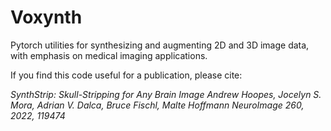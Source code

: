 # Voxynth

Pytorch utilities for synthesizing and augmenting 2D and 3D image data, with emphasis on medical imaging applications.

If you find this code useful for a publication, please cite:

*SynthStrip: Skull-Stripping for Any Brain Image*
*Andrew Hoopes, Jocelyn S. Mora, Adrian V. Dalca, Bruce Fischl, Malte Hoffmann*
*NeuroImage 260, 2022, 119474*
